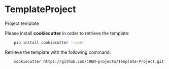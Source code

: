 # TemplateProject
Project template

Please install **cookiecutter** in order to retrieve the template:
```bash
	pip install cookiecutter --user
```

Retrieve the template with the following command:
```bash
	cookiecutter https://github.com/CREM-projects/Template-Project.git
```
